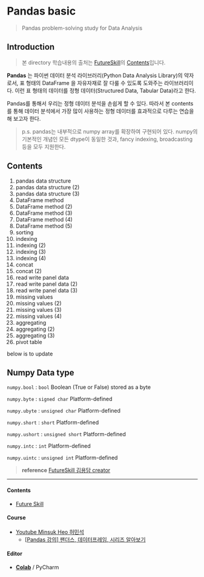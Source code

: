 # Pandas basic
> Pandas problem-solving study for Data Analysis



## Introduction

> 본 directory 학습내용의 출처는 [FutureSkill](https://futureskill.io/)의 [Contents](https://futureskill.io/content/903ab63c-2b24-4be0-ba1c-a3ba34dce258)입니다.

 **Pandas** 는 파이썬 데이터 분석 라이브러리(Python Data Analysis Library)의 약자로서, 표 형태의 DataFrame 을 자유자재로 잘 다룰 수 있도록 도와주는 라이브러리이다. 이런 표 형태의 데이터를 정형 데이터(Structured Data, Tabular Data)라고 한다.

Pandas를 통해서 우리는 정형 데이터 분석을 손쉽게 할 수 있다. 따라서 본 contents를 통해 데이터 분석에서 가장 많이 사용하는 정형 데이터를 효과적으로 다루는 연습을 해 보고자 한다.

> p.s. pandas는 내부적으로 numpy array를 확장하여 구현되어 있다. numpy의 기본적인 개념인 모든 dtype이 동일한 것과, fancy indexing, broadcasting 등을 모두 지원한다.



## Contents



1. pandas data structure
2. pandas data structure (2)
3. pandas data structure (3)
4. DataFrame method
5. DataFrame method (2)
6. DataFrame method (3)
7. DataFrame method (4)
8. DataFrame method (5)
9. sorting
10. indexing
11. indexing (2)
12. indexing (3)
13. indexing (4)
14. concat
15. concat (2)
16. read write panel data
17. read write panel data (2)
18. read write panel data (3)
19. missing values
20. missing values (2)
21. missing values (3)
22. missing values (4)
23. aggregating
24. aggregating (2)
25. aggregating (3)
26. pivot table



below is to update

## Numpy Data type

`numpy.bool` : `bool` Boolean (True or False) stored as a byte

`numpy.byte` : `signed char` Platform-defined

`numpy.ubyte` : `unsigned char` Platform-defined

`numpy.short` : `short` Platform-defined

`numpy.ushort` : `unsigned short` Platform-defined

`numpy.intc` : `int` Platform-defined

`numpy.uintc` : `unsigned int` Platform-defined





> **reference** [FutureSkill 김용담 creator](https://futureskill.io/content/79eba49a-178d-41be-8f88-137a5127742d/question/ced42779-2980-46d6-90a5-8d4d2f1e6c61)









---



#### Contents

- [Future Skill](https://futureskill.io/)

#### Course
- [Youtube Minsuk Heo 허민석](https://www.youtube.com/channel/UCxP77kNgVfiiG6CXZ5WMuAQ)
  - [[Pandas 강의\] 팬더스, 데이터프레임, 시리즈 알아보기](https://www.youtube.com/watch?list=PLVNY1HnUlO26Igldy2Q6Nb2LZbpQWTyle&v=pFXipjh0ghw&feature=emb_logo) 

#### Editor
- [**Colab**](https://colab.research.google.com/) / PyCharm
